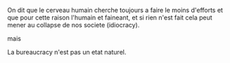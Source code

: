 On dit que le cerveau humain cherche toujours a faire le moins d'efforts et que pour cette raison l'humain et faineant, et si rien n'est fait cela peut mener au collapse de nos societe (idiocracy).

mais



La bureaucracy n'est pas un etat naturel.
